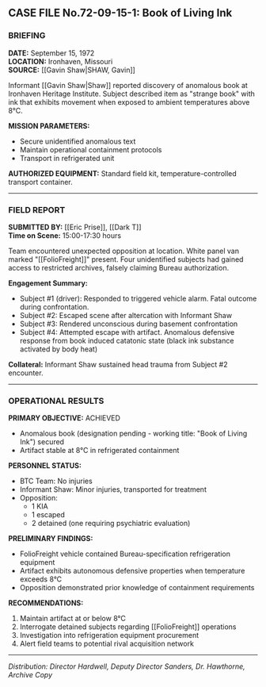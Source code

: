 ## CASE FILE No.72-09-15-1: Book of Living Ink

### BRIEFING

**DATE:** September 15, 1972  
**LOCATION:** Ironhaven, Missouri  
**SOURCE:** [[Gavin Shaw|SHAW, Gavin]]  

Informant [[Gavin Shaw|Shaw]] reported discovery of anomalous book at Ironhaven Heritage Institute. Subject described item as "strange book" with ink that exhibits movement when exposed to ambient temperatures above 8°C.

**MISSION PARAMETERS:**

- Secure unidentified anomalous text
- Maintain operational containment protocols
- Transport in refrigerated unit

**AUTHORIZED EQUIPMENT:** Standard field kit, temperature-controlled transport container. 

---

### FIELD REPORT

**SUBMITTED BY:** [[Eric Prise]], [[Dark T]]  
**Time on Scene:** 15:00-17:30 hours

Team encountered unexpected opposition at location. White panel van marked "[[FolioFreight]]" present. Four unidentified subjects had gained access to restricted archives, falsely claiming Bureau authorization.

**Engagement Summary:**

- Subject #1 (driver): Responded to triggered vehicle alarm. Fatal outcome during confrontation.
- Subject #2: Escaped scene after altercation with Informant Shaw
- Subject #3: Rendered unconscious during basement confrontation
- Subject #4: Attempted escape with artifact. Anomalous defensive response from book induced catatonic state (black ink substance activated by body heat)

**Collateral:** Informant Shaw sustained head trauma from Subject #2 encounter.

---

### OPERATIONAL RESULTS

**PRIMARY OBJECTIVE:** ACHIEVED

- Anomalous book (designation pending - working title: "Book of Living Ink") secured
- Artifact stable at 8°C in refrigerated containment

**PERSONNEL STATUS:**

- BTC Team: No injuries
- Informant Shaw: Minor injuries, transported for treatment
- Opposition:
    - 1 KIA
    - 1 escaped
    - 2 detained (one requiring psychiatric evaluation)

**PRELIMINARY FINDINGS:**

- FolioFreight vehicle contained Bureau-specification refrigeration equipment
- Artifact exhibits autonomous defensive properties when temperature exceeds 8°C
- Opposition demonstrated prior knowledge of containment requirements

**RECOMMENDATIONS:**

1. Maintain artifact at or below 8°C
2. Interrogate detained subjects regarding [[FolioFreight]] operations
3. Investigation into refrigeration equipment procurement
4. Alert field teams to potential rival acquisition network

---

_Distribution: Director Hardwell, Deputy Director Sanders, Dr. Hawthorne, Archive Copy_